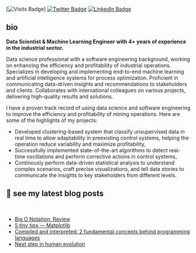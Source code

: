 [![Visits Badge](https://badges.pufler.dev/visits/zzznavarrete/zzzznavarrete)]
[![Twitter Badge](https://img.shields.io/badge/Twitter-Profile-informational?style=flat&logo=twitter&logoColor=white&color=1CA2F1)](https://twitter.com/zzznavarrete)
[![LinkedIn Badge](https://img.shields.io/badge/LinkedIn-Profile-informational?style=flat&logo=linkedin&logoColor=white&color=0D76A8)](https://www.linkedin.com/in/nicolasneiran/)

## bio
**Data Scientist & Machine Learning Engineer with 4+ years of experience in the industrial sector.**


Data science professional with a software engineering background, working on enhancing the efficiency and profitability of industrial operations. Specializes in developing and implementing end-to-end machine learning and artificial intelligence systems for process optimization. Proficient in communicating data-driven insights and recommendations to stakeholders and clients. Collaborates with international colleagues on various projects, delivering high-quality results and solutions.

I have a proven track record of using data science and software engineering to improve the efficiency and profitability of mining operations. Here are some of the highlights of my projects:

- Developed clustering-based system that classify unsupervised data in real time to allow adaptability in preexisting control systems, helping the operation reduce variability and maximize profitability,
- Successfully implemented state-of-the-art algorithms to detect real-time oscillations and perform corrective actions in control systems,
- Continously perform data-driven statistical analysis to understand complex scenarios, craft precise visualizations, and tell data stories to communicate the insights to key stakeholders from different levels.

<!-- Want to know more? [Check out my portfolio.](https://zzznavarrete.github.io/) -->

## 📝 see my latest blog posts

<br>

<!-- BLOG-POST-LIST:START -->
- [Big O Notation: Review](https://github.com/zzznavarrete/data_structures/blob/main/src/notes/1_summary_big_o_notation.md)
- [5 tiny tips — Matplotlib](https://medium.com/@zzznavarrete/5-tiny-tips-matplotlib-c46418bd4573)
- [Compiled and interpreted: 2 fundamental concepts behind programming languages](https://medium.com/@zzznavarrete/interpreted-and-dynamic-2-fundamental-concepts-behind-programming-languages-8d73490448b7)
- [Next step in human evolution](https://nicolasnn.vivaldi.net/2020/07/19/next-step-in-human-evolution/)

<!-- BLOG-POST-LIST:END -->

<br>

